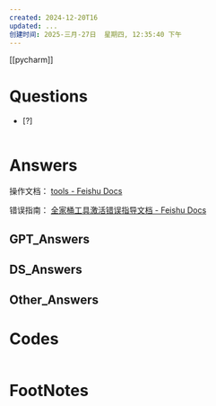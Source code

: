 ```yaml
---
created: 2024-12-20T16
updated: ...
创建时间: 2025-三月-27日  星期四, 12:35:40 下午
---
```

[[pycharm]]

# Questions

- [?] 

```python

```

# Answers

操作文档： [tools - Feishu Docs](https://ziby0nwxdov.feishu.cn/wiki/OyLBwBd9oiVFTykXrHvcEB91nyb)

错误指南： [全家桶工具激活错误指导文档 - Feishu Docs](https://ziby0nwxdov.feishu.cn/wiki/RXwowdByliuhpdkh4uGciJeln5b)
## GPT_Answers


## DS_Answers


## Other_Answers


# Codes

```python

```


# FootNotes

